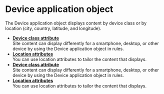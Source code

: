 # Device application object

The Device application object displays content by device class or by location \(city, country, latitude, and longitude\).

-   **[Device class attribute](../contarget/targeting_device.md)**  
Site content can display differently for a smartphone, desktop, or other device by using the Device application object in rules.
-   **[Location attributes](../contarget/targeting_geo.md)**  
You can use location attributes to tailor the content that displays.
-   **[Device class attribute](../contarget/targeting_device.md)**  
Site content can display differently for a smartphone, desktop, or other device by using the Device application object in rules.
-   **[Location attributes](../contarget/targeting_geo.md)**  
You can use location attributes to tailor the content that displays.


